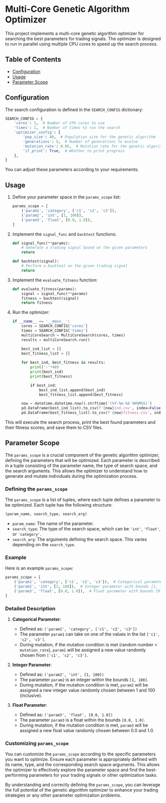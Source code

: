# Multi-Core Genetic Algorithm Optimizer

This project implements a multi-core genetic algorithm optimizer for searching the best parameters for trading signals. The optimizer is designed to run in parallel using multiple CPU cores to speed up the search process.

## Table of Contents

- [Configuration](#configuration)
- [Usage](#usage)
- [Parameter Scope](#parameter-scope)

## Configuration

The search configuration is defined in the `SEARCH_CONFIG` dictionary:

```python
SEARCH_CONFIG = {
    'cores': 1,  # Number of CPU cores to use
    'times': 1,  # Number of times to run the search
    'optimizer_config': {
        'pop_size': 40,  # Population size for the genetic algorithm
        'generations': 5,  # Number of generations to evolve
        'mutation_rate': 0.05,  # Mutation rate for the genetic algorithm
        'if_print': True,  # Whether to print progress
    },
}
```

You can adjust these parameters according to your requirements.

## Usage

1. Define your parameter space in the `params_scope` list:

    ```python
    params_scope = [
        ('param1', 'category', ['c1', 'c2', 'c3']),
        ('param2', 'int', [1, 100]),
        ('param3', 'float', [0.0, 1.0]),
    ]
    ```

2. Implement the `signal_func` and `backtest` functions:

    ```python
    def signal_func(**params):
        # Generate a trading signal based on the given parameters
        return

    def backtest(signal):
        # Perform a backtest on the given trading signal
        return
    ```

3. Implement the `evaluate_fitness` function:

    ```python
    def evaluate_fitness(params):
        signal = signal_func(**params)
        fitness = backtest(signal)
        return fitness
    ```

4. Run the optimizer:

    ```python
    if __name__ == '__main__':
        cores = SEARCH_CONFIG['cores']
        times = SEARCH_CONFIG['times']
        multiCoreSearch = MultiCoreSearch(cores, times)
        results = multiCoreSearch.run()

        best_ind_list = []
        best_fitness_list = []
        
        for best_ind, best_fitness in results:
            print('-'*40)
            print(best_ind)
            print(best_fitness)

            if best_ind:
                best_ind_list.append(best_ind)
                best_fitness_list.append(best_fitness)

        now = datetime.datetime.now().strftime('(%Y-%m-%d %H%M%S)')
        pd.DataFrame(best_ind_list).to_csv(f'{now}ind.csv', index=False)
        pd.DataFrame(best_fitness_list).to_csv(f'{now}fitness.csv', index=False)
    ```

This will execute the search process, print the best found parameters and their fitness scores, and save them to CSV files.

## Parameter Scope

The `params_scope` is a crucial component of the genetic algorithm optimizer, defining the parameters that will be optimized. Each parameter is described in a tuple consisting of the parameter name, the type of search space, and the search arguments. This allows the optimizer to understand how to generate and mutate individuals during the optimization process.

### Defining the `params_scope`

The `params_scope` is a list of tuples, where each tuple defines a parameter to be optimized. Each tuple has the following structure:

```python
(param_name, search_type, search_arg)
```

- `param_name`: The name of the parameter.
- `search_type`: The type of the search space, which can be `'int'`, `'float'`, or `'category'`.
- `search_arg`: The arguments defining the search space. This varies depending on the `search_type`.

### Example

Here is an example `params_scope`:

```python
params_scope = [
    ('param1', 'category', ['c1', 'c2', 'c3']),  # Categorical parameter
    ('param2', 'int', [1, 100]),  # Integer parameter with bounds [1, 100]
    ('param3', 'float', [0.0, 1.0]),  # Float parameter with bounds [0.0, 1.0]
]
```

### Detailed Description

1. **Categorical Parameter**:
    - Defined as: `('param1', 'category', ['c1', 'c2', 'c3'])`
    - The parameter `param1` can take on one of the values in the list `['c1', 'c2', 'c3']`.
    - During mutation, if the mutation condition is met (random number < `mutation_rate`), `param1` will be assigned a new value randomly chosen from `['c1', 'c2', 'c3']`.

2. **Integer Parameter**:
    - Defined as: `('param2', 'int', [1, 100])`
    - The parameter `param2` is an integer within the bounds `[1, 100]`.
    - During mutation, if the mutation condition is met, `param2` will be assigned a new integer value randomly chosen between 1 and 100 (inclusive).

3. **Float Parameter**:
    - Defined as: `('param3', 'float', [0.0, 1.0])`
    - The parameter `param3` is a float within the bounds `[0.0, 1.0]`.
    - During mutation, if the mutation condition is met, `param3` will be assigned a new float value randomly chosen between 0.0 and 1.0.

### Customizing `params_scope`

You can customize the `params_scope` according to the specific parameters you want to optimize. Ensure each parameter is appropriately defined with its name, type, and the corresponding search space arguments. This allows the optimizer to effectively explore the parameter space and find the best-performing parameters for your trading signals or other optimization tasks.

By understanding and correctly defining the `params_scope`, you can leverage the full potential of the genetic algorithm optimizer to enhance your trading strategies or any other parameter optimization problems.
